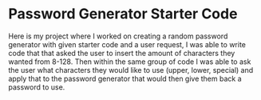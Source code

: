 # Password Generator Starter Code
Here is my project where I worked on creating a random password generator with given starter code and a user request, I was able to write code that that asked the user to insert the amount of characters they wanted from 8-128. Then within the same group of code I was able to ask the user what characters they would like to use (upper, lower, special) and apply that to the password generator that would then give them back a password to use.


